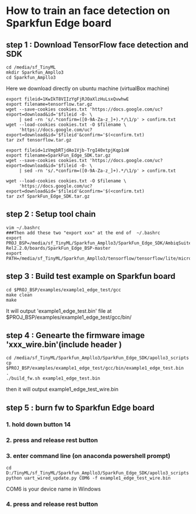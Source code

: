 # How to train an face detection on Sparkfun Edge board 
## step 1 : Download TensorFlow face detection and SDK
```
cd /media/sf_TinyML
mkdir Sparkfun_Ampllo3
cd Sparkfun_Ampllo3
```
Here we download directly on ubuntu machine (virtualBox machine) 
```
export fileid=1KwIkT8VIIzYgFjRJOaXlzHuLsxQvwhwE
export filename=tensorflow.tar.gz
wget --save-cookies cookies.txt 'https://docs.google.com/uc?export=download&id='$fileid -O- \
     | sed -rn 's/.*confirm=([0-9A-Za-z_]+).*/\1/p' > confirm.txt
wget --load-cookies cookies.txt -O $filename \
     'https://docs.google.com/uc?export=download&id='$fileid'&confirm='$(<confirm.txt)
tar zxf tensorflow.tar.gz
```
```
export fileid=1zVmgbRTjdAo1Vjb-TrgI40xtpjKqp1sW
export filename=SparkFun_Edge_SDK.tar.gz
wget --save-cookies cookies.txt 'https://docs.google.com/uc?export=download&id='$fileid -O- \
     | sed -rn 's/.*confirm=([0-9A-Za-z_]+).*/\1/p' > confirm.txt

wget --load-cookies cookies.txt -O $filename \
     'https://docs.google.com/uc?export=download&id='$fileid'&confirm='$(<confirm.txt)
tar zxf SparkFun_Edge_SDK.tar.gz

```
## step 2 : Setup tool chain
```
vim ~/.bashrc
###Then add these two "export xxx" at the end of  ~/.bashrc 
export PROJ_BSP=/media/sf_TinyML/Sparkfun_Ampllo3/SparkFun_Edge_SDK/AmbiqSuite-Rel2.2.0/boards/SparkFun_Edge_BSP-master
export PATH=/media/sf_TinyML/Sparkfun_Ampllo3/tensorflow/tensorflow/lite/micro/tools/make/downloads/gcc_embedded/bin:$PATH
```
## step 3 : Build test example on Sparkfun board
```
cd $PROJ_BSP/examples/example1_edge_test/gcc
make clean
make
```
It will output 'example1_edge_test.bin' file at $PROJ_BSP/examples/example1_edge_test/gcc/bin/

## step 4 : Genearte the firmware image 'xxx_wire.bin'(include header )
```
cd /media/sf_TinyML/Sparkfun_Ampllo3/SparkFun_Edge_SDK/apollo3_scripts
cp $PROJ_BSP/examples/example1_edge_test/gcc/bin/example1_edge_test.bin  .
./build_fw.sh example1_edge_test.bin
```
then it will output example1_edge_test_wire.bin

## step 5 : burn fw to Sparkfun Edge board
### 1. hold down button 14
### 2. press and release rest button
### 3. enter command line (on anaconda powershell prompt)
```
cd D:/TinyML/sf_TinyML/Sparkfun_Ampllo3/SparkFun_Edge_SDK/apollo3_scripts
python uart_wired_update.py COM6 -f example1_edge_test_wire.bin
```
COM6 is your device name in Windows
### 4. press and release rest button


